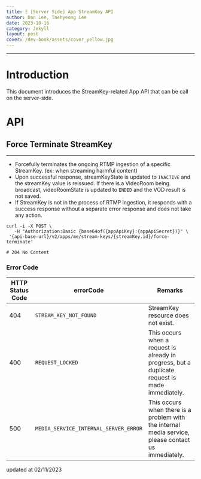 ```yaml
---
title: Ξ [Server Side] App StreamKey API
author: Dan Lee, Taehyeong Lee
date: 2023-10-16
category: Jekyll
layout: post
cover: /dev-book/assets/cover_yellow.jpg
---
```


-------------
# Introduction

This document introduces the StreamKey-related App API that can be call on the server-side.

# API

<a name="Force-Terminate-StreamKey"></a>
## Force Terminate StreamKey

---

  * Forcefully terminates the ongoing RTMP ingestion of a specific StreamKey. (ex: when streaming harmful content)
  * Upon successful response, streamKeyState is updated to `INACTIVE` and the streamKey value is reissued. If there is a VideoRoom being broadcast, videoRoomState is updated to `ENDED` and the VOD result is not saved.
  * If StreamKey is not in the process of RTMP ingestion, it responds with a success response without a separate error response and does not take any action.

```
curl -i -X POST \
   -H "Authorization:Basic {base64of({appApiKey}:{appApiSecret})}" \
 '{api-base-url}/v2/apps/me/stream-keys/{streamKey.id}/force-terminate'

# 204 No Content
```

### Error Code

| HTTP Status Code | errorCode | Remarks |
| --- | --- | --- |
| 404 | `STREAM_KEY_NOT_FOUND` | StreamKey resource does not exist. |
| 400 | `REQUEST_LOCKED` | This occurs when a request is already in progress, but a duplicate request is made immediately. |
| 500 | `MEDIA_SERVICE_INTERNAL_SERVER_ERROR` | This occurs when there is a problem with the internal media service, please contact us immediately. |

updated at 02/11/2023